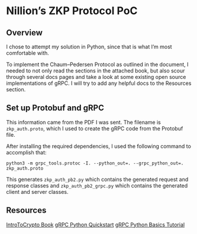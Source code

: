 # Nillion’s ZKP Protocol PoC
## Overview
I chose to attempt my solution in Python, since that is what I’m most comfortable with.

To implement the Chaum–Pedersen Protocol as outlined in the document, I needed to not only read the sections in the attached book, but also scour through several docs pages and take a look at some existing open source implementations of gRPC. I will try to add any helpful docs to the Resources section.

## Set up Protobuf and gRPC
This information came from the PDF I was sent. The filename is `zkp_auth.proto`, which I used to create the gRPC code from the Protobuf file.

After installing the required dependencies, I used the following command to accomplish that:
```
python3 -m grpc_tools.protoc -I. --python_out=. --grpc_python_out=. zkp_auth.proto
```

This generates `zkp_auth_pb2.py` which contains the generated request and response classes and `zkp_auth_pb2_grpc.py` which contains the generated client and server classes.

## Resources
[IntroToCrypto Book](https://www.cs.umd.edu/~waa/414-F11/IntroToCrypto.pdf)
[gRPC Python Quickstart](https://grpc.io/docs/languages/python/quickstart/)
[gRPC Python Basics Tutorial](https://grpc.io/docs/languages/python/basics/)
